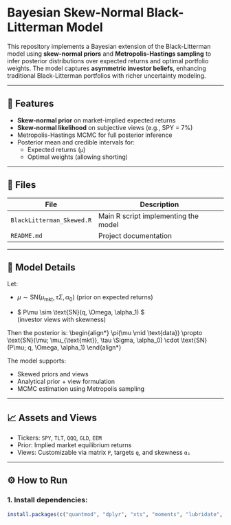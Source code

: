 # Bayesian Skew-Normal Black-Litterman Model

This repository implements a Bayesian extension of the Black-Litterman model using **skew-normal priors** and **Metropolis-Hastings sampling** to infer posterior distributions over expected returns and optimal portfolio weights. The model captures **asymmetric investor beliefs**, enhancing traditional Black-Litterman portfolios with richer uncertainty modeling.

---

## 📌 Features

- **Skew-normal prior** on market-implied expected returns
- **Skew-normal likelihood** on subjective views (e.g., SPY = 7%)
- Metropolis-Hastings MCMC for full posterior inference
- Posterior mean and credible intervals for:
  - Expected returns (`μ`)
  - Optimal weights (allowing shorting)

---

## 📁 Files

| File                      | Description                                         |
|---------------------------|-----------------------------------------------------|
| `BlackLitterman_Skewed.R` | Main R script implementing the model                |
| `README.md`               | Project documentation                               |

---

## 🧠 Model Details

Let:

- $\mu \sim \text{SN}(\mu_{\text{mkt}}, \tau \Sigma, \alpha_0)$ 
  (prior on expected returns)

- $ P\mu \sim \text{SN}(q, \Omega, \alpha_1) $  
  (investor views with skewness)

Then the posterior is:
\begin{align*}
\pi(\mu \mid \text{data}) \propto \text{SN}(\mu; \mu_{\text{mkt}}, \tau \Sigma, \alpha_0) \cdot \text{SN}(P\mu; q, \Omega, \alpha_1)
\end{align*}


The model supports:
- Skewed priors and views
- Analytical prior + view formulation
- MCMC estimation using Metropolis sampling

---

## 📈 Assets and Views

- Tickers: `SPY`, `TLT`, `QQQ`, `GLD`, `EEM`
- Prior: Implied market equilibrium returns
- Views: Customizable via matrix `P`, targets `q`, and skewness `α₁`

---

## ⚙️ How to Run

### 1. Install dependencies:
```r
install.packages(c("quantmod", "dplyr", "xts", "moments", "lubridate", "MASS", "sn"))
